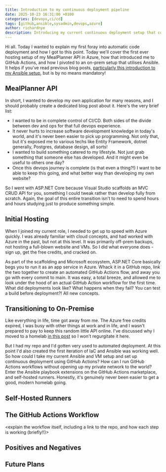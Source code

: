 ```yaml
---
title: Introduction to my continuous deployment pipeline
date: 2025-10-23 16:31:00 +0100
categories: [devops,ci/cd]
tags: [github,ansible,sysadmin,devops,azure]
author: richardnye
description: Introducing my current continuous deployment setup that combines an ASP.NET Core project, with GitHub Actions and Ansible in a self-hosted runner.
---
```


Hi all. Today I wanted to explain my first foray into automatic code deployment and how I got to this point. Today we'll cover the first ever hosting setup of my MealPlanner API in Azure, how that introduced me to GitHub Actions, and how I pivoted to an on-prem setup that utilises Ansible. It helps if you've read previous blog posts, [particularly this introduction to my Ansible setup](posts/introduction-to-ansible), but is by no means mandatory!

## MealPlanner API
In short, I wanted to develop my own application for many reasons, and I should probably create a dedicated blog post about it. Here's the very brief list:
- I wanted to be in complete control of CI/CD. Both sides of the divide between dev and ops for that full devops experience.
- It never hurts to increase software development knowledge in today's world, and it's never been easier to pick up programming. Not only that, but it's exposed me to various techs like Entity Framework, dotnet generally, Postgres, database design, all sorts!
- I wanted to build something catered to my lifestyle. Not just grab something that someone else has developed. And it might even be useful to others one day?
- Once this devops journey is complete (is that even a thing?!) I want to be able to keep this going, and what better way than developing my own website?

So I went with ASP.NET Core because Visual Studio scaffolds an MVC CRUD API for you, something I could tweak rather than develop fully from scratch. Again, the goal of this entire transition isn't to need to spend hours and hours studying just to produce something simple. 

## Initial Hosting
When I joined my current role, I needed to get up to speed with Azure quickly. I was already familiar with cloud concepts, and had worked with Azure in the past, but not at this level. It was primarily off-prem backups, not hosting a full-blown website and VMs. So I did what everyone does - sign up, get the free credits, and cracked on. 

As part of the scaffolding and Microsoft ecosystem, ASP.NET Core basically begs you to run it as an app service in Azure. Whack it in a GitHub repo, link the two together to create an automated GitHub Actions flow, and away you go with every commit to main. It was easy, a total breeze, and allowed me to look under the hood of an actual GitHub Action workflow for the first time. What did deployments look like? What happens when they fail? You can test a build before deployment?! All new concepts.

## Transitioning to On-Premise
Like everything in life, time got away from me. The Azure free credits expired, I was busy with other things at work and in life, and I wasn't prepared to pay to keep this random little API online. I've discussed why I moved to a homelab [in this post](posts/introduction-to-homelab) so I won't regurgitate it here.

But I had my repo and I'd gotten very used to automated deployment. At this point I'd also created the first iteration of IaC and Ansible was working well. So how could I take my current Ansible and VM setup and set up continuous deployment using GitHub Actions? How can I run GitHub Actions workflows without opening up my private network to the world? Enter the Ansible playbook extensions on the GitHub Actions marketplace, and self-hosted runners. Honestly, it's genuinely never been easier to get a good, modern homelab going. 

## Self-Hosted Runners
<Explain what selfhosted runners are here>

## The GitHub Actions Workflow
<explain the workflow itself, including a link to the repo, and how each step is working (briefly!!)>

## Positives and Negatives

## Future Plans



